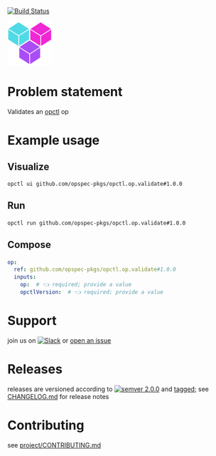 [![Build Status](https://github.com/opspec-pkgs/opctl.op.validate/workflows/build/badge.svg?branch=main)](https://github.com/opspec-pkgs/opctl.op.validate/actions?query=workflow%3Abuild+branch%3Amain)

<img src="icon.svg" alt="icon" height="100px">

# Problem statement

Validates an [opctl](https://opctl.io) op

# Example usage

## Visualize

```shell
opctl ui github.com/opspec-pkgs/opctl.op.validate#1.0.0
```

## Run

```
opctl run github.com/opspec-pkgs/opctl.op.validate#1.0.0
```

## Compose

```yaml
op:
  ref: github.com/opspec-pkgs/opctl.op.validate#1.0.0
  inputs:
    op:  # 👈 required; provide a value
    opctlVersion:  # 👈 required; provide a value
```

# Support

join us on
[![Slack](https://img.shields.io/badge/slack-opctl-E01563.svg)](https://join.slack.com/t/opctl/shared_invite/zt-51zodvjn-Ul_UXfkhqYLWZPQTvNPp5w)
or
[open an issue](https://github.com/opspec-pkgs/opctl.op.validate/issues)

# Releases

releases are versioned according to
[![semver 2.0.0](https://img.shields.io/badge/semver-2.0.0-brightgreen.svg)](http://semver.org/spec/v2.0.0.html)
and [tagged](https://git-scm.com/book/en/v2/Git-Basics-Tagging); see
[CHANGELOG.md](CHANGELOG.md) for release notes

# Contributing

see
[project/CONTRIBUTING.md](https://github.com/opspec-pkgs/project/blob/main/CONTRIBUTING.md)
